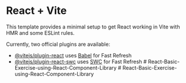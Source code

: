 # React + Vite

This template provides a minimal setup to get React working in Vite with HMR and some ESLint rules.

Currently, two official plugins are available:

- [@vitejs/plugin-react](https://github.com/vitejs/vite-plugin-react/blob/main/packages/plugin-react/README.md) uses [Babel](https://babeljs.io/) for Fast Refresh
- [@vitejs/plugin-react-swc](https://github.com/vitejs/vite-plugin-react-swc) uses [SWC](https://swc.rs/) for Fast Refresh
#   R e a c t - B a s i c - E x e r c i s e - u s i n g - R e a c t - C o m p o n e n t - L i b r a r y  
 #   R e a c t - B a s i c - E x e r c i s e - u s i n g - R e a c t - C o m p o n e n t - L i b r a r y  
 